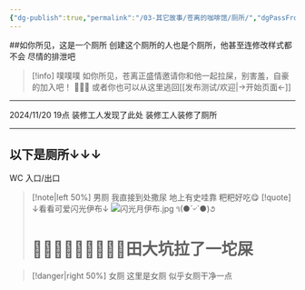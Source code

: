 ```yaml
---
{"dg-publish":true,"permalink":"/03-其它故事/苍离的咖啡馆/厕所/","dgPassFrontmatter":true,"noteIcon":"\\！Read Me！\\others\\data\\svg","created":"2024-11-23T17:29:35.000+08:00","updated":"2024-11-23T19:12:58.097+08:00"}
---
```



##如你所见，这是一个厕所
创建这个厕所的人也是个厕所，他甚至连修改样式都不会
尽情的排泄吧

> [!info] 噗噗噗
> 如你所见，苍离正盛情邀请你和他一起拉屎，别害羞，自豪的加入吧！
> 💩💩💩
> 或者你也可以从这里逃回[[发布测试/欢迎\|→开始页面←]]


---
2024/11/20 19点
装修工人发现了此处
装修工人装修了厕所

---

## 以下是厕所↓↓↓
WC
入口/出口
> [!note|left 50%] 男厕
> 我直接到处撒尿
> 地上有史哇靠
> 粑粑好吃😋
> [!quote] ↓看看可爱闪光伊布↓
> ![闪光月伊布.jpg](/img/user/%EF%BC%81Read%20Me%EF%BC%81/others/data/%E9%97%AA%E5%85%89%E6%9C%88%E4%BC%8A%E5%B8%83.jpg)
> ૧(●´৺`●)૭
># 💩💩💩💩💩💩💩💩💩田大坑拉了一坨屎

> [!danger|right 50%] 女厕
> 这里是女厕
> 似乎女厕干净一点 

